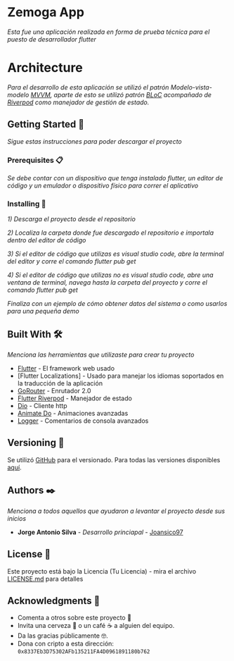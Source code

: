 # Zemoga App

_Esta fue una aplicación realizada en forma de prueba técnica para el puesto de desarrollador flutter_



# Architecture

_Para el desarrollo de esta aplicación se utilizó el patrón Modelo-vista-modelo [MVVM](https://medium.com/flutterworld/flutter-mvvm-architecture-f8bed2521958), aparte de esto se utilizó patrón [BLoC](http://xurxodev.com/introduccion-al-patron-bloc/) acompañado de [Riverpod](https://riverpod.dev/es/) como manejador de gestión de estado._



## Getting Started 🚀

_Sigue estas instrucciones para poder descargar el proyecto_



### Prerequisites 📋

_Se debe contar con un dispositivo que tenga instalado flutter, un editor de código y un emulador o dispositivo físico para correr el aplicativo_



### Installing 🔧

_1) Descarga el proyecto desde el repositorio_
 
_2) Localiza la carpeta donde fue descargado el repositorio e importala dentro del editor de código_

_3) Si el editor de código que utilizas es visual studio code, abre la terminal del editor y corre el comando flutter pub get_

_4) Si el editor de código que utilizas no es visual studio code, abre una ventana de terminal, navega hasta la carpeta del proyecto y corre el comando flutter pub get_

_Finaliza con un ejemplo de cómo obtener datos del sistema o como usarlos para una pequeña demo_



## Built With 🛠️

_Menciona las herramientas que utilizaste para crear tu proyecto_

* [Flutter](https://flutter.dev/?gclid=CjwKCAjwsMGYBhAEEiwAGUXJaRC2ykyo6a_L_yuoEnpuil0U6SrEtqvVJDo6Jyw5Nm0U2XFpa_83JBoCukcQAvD_BwE&gclsrc=aw.ds) - El framework web usado
* [Flutter Localizations] - Usado para manejar los idiomas soportados en la traducción de la aplicación
* [GoRouter](https://pub.dev/packages/go_router) - Enrutador 2.0
* [Flutter Riverpod](https://pub.dev/packages/flutter_riverpod) - Manejador de estado
* [Dio](https://pub.dev/packages/dio) - Cliente http
* [Animate Do](https://pub.dev/packages/animate_do) - Animaciones avanzadas
* [Logger](https://pub.dev/packages/logger) - Comentarios de consola avanzados



## Versioning 📌

Se utilizó [GitHub](http://semver.org/) para el versionado. Para todas las versiones disponibles [aquí](https://github.com/Joansico97/ZemogaApp).



## Authors ✒️

_Menciona a todos aquellos que ayudaron a levantar el proyecto desde sus inicios_

* **Jorge Antonio Silva** - *Desarrollo princiapal* - [Joansico97](https://github.com/Joansico97)



## License 📄

Este proyecto está bajo la Licencia (Tu Licencia) - mira el archivo [LICENSE.md](LICENSE.md) para detalles

## Acknowledgments 🎁

* Comenta a otros sobre este proyecto 📢
* Invita una cerveza 🍺 o un café ☕ a alguien del equipo. 
* Da las gracias públicamente 🤓.
* Dona con cripto a esta dirección: `0x8337Eb3D75302AFb135211FA4D0961891180b762`